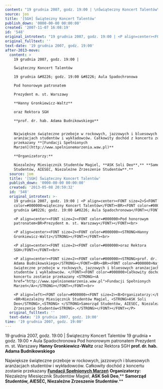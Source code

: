 ```yaml
---
content: "19 grudnia 2007, godz. 19:00 | \nŚwiąteczny Koncert Talentów\n19 grudnia &#8226; godz. 19:00 &#8226; Aula Spadochronowa\nPod honorowym patronatem\nPrezydent m. st. Warszawy\n**Hanny Gronkiewicz-Waltz**\noraz Rektora SGH\n**prof. dr. hab. Adama Budnikowskiego**\n\nNajwiększe świąteczne przeboje w rockowych, jazzowych i bluesowych aranżacjach studentów i wykładowców. Całkowity dochód z koncertu zostanie przekazany **[Fundacji Spełnionych Marzeń](http://www.spelnionemarzenia.waw.pl)**\n**Organizatorzy:** \nNiezależny Miesięcznik Studentów Magiel, **ASK Soli Deo**,** **Samorząd Studentów, AIESEC, Niezależne Zrzeszenie Studentów**.**\n\n\n<!--CONTENT FROM OLD SERVER (jos before 2013): 19 grudnia 2007, godz. 19:00 | \nŚwiąteczny Koncert Talentów\n19 grudnia &#8226; godz. 19:00 &#8226; Aula Spadochronowa\n\r\n\nPod honorowym patronatem\nPrezydent m. st. Warszawy\n\r\n\n**Hanny Gronkiewicz-Waltz**\n\r\n\noraz Rektora SGH\n\r\n\n**prof. dr. hab. Adama Budnikowskiego**\n\nNajwiększe świąteczne przeboje w rockowych, jazzowych i bluesowych aranżacjach studentów i wykładowców. Całkowity dochód z koncertu zostanie przekazany **[Fundacji Spełnionych Marzeń](http://www.spelnionemarzenia.waw.pl)**\n\r\n\n**Organizatorzy:** \nNiezależny Miesięcznik Studentów Magiel, **ASK Soli Deo**,** **Samorząd Studentów, AIESEC, Niezależne Zrzeszenie Studentów**.**\n\n-->"
source: jos
title: '[SGH] Świąteczny Koncert Talentów'
publish_down: '0000-00-00 00:00:00'
created: '2007-11-07 16:08:19'
id: '548'
original_introtext: "19 grudnia 2007, godz. 19:00 | <P align=center><FONT size=2>Ś<FONT color=#000000>wiąteczny Koncert Talentów</FONT><BR><FONT color=#000000>19 grudnia &#8226; godz. 19:00 &#8226; Aula Spadochronowa</FONT></FONT><br>\r\n<P align=center><FONT size=2><FONT color=#000000>Pod honorowym patronatem<BR>Prezydent m. st. Warszawy</FONT></FONT><br>\r\n<P align=center><FONT size=2><FONT color=#000000><STRONG>Hanny Gronkiewicz-Waltz</STRONG></FONT></FONT><br>\r\n<P align=center><FONT size=2><FONT color=#000000>oraz Rektora SGH</FONT></FONT><br>\r\n<P align=center><FONT size=2><FONT color=#000000><STRONG>prof. dr. hab. Adama Budnikowskiego</STRONG></FONT><BR><BR><FONT color=#000000>Największe świąteczne przeboje w rockowych, jazzowych i bluesowych aranżacjach studentów i wykładowców. </FONT><FONT color=#000000>Całkowity dochód z koncertu zostanie przekazany <STRONG><A href=\"http://www.spelnionemarzenia.waw.pl\">Fundacji Spełnionych Marzeń</A></STRONG></FONT></FONT><br>\r\n<P align=left><FONT color=#000000><FONT size=2><B>Organizatorzy:</B> <BR>Niezależny Miesięcznik Studentów Magiel, <STRONG>ASK Soli Deo</STRONG>,<STRONG> </STRONG>Samorząd Studentów, AIESEC, Niezależne Zrzeszenie Studentów<STRONG>.</STRONG></FONT></FONT></P>"
original_fulltext: ''
text-date: '19 grudnia 2007, godz. 19:00'
after-2013-move:
  content: >
    19 grudnia 2007, godz. 19:00 | 

    Świąteczny Koncert Talentów

    19 grudnia &#8226; godz. 19:00 &#8226; Aula Spadochronowa

    Pod honorowym patronatem

    Prezydent m. st. Warszawy

    **Hanny Gronkiewicz-Waltz**

    oraz Rektora SGH

    **prof. dr. hab. Adama Budnikowskiego**


    Największe świąteczne przeboje w rockowych, jazzowych i bluesowych
    aranżacjach studentów i wykładowców. Całkowity dochód z koncertu zostanie
    przekazany **[Fundacji Spełnionych
    Marzeń](http://www.spelnionemarzenia.waw.pl)**

    **Organizatorzy:** 

    Niezależny Miesięcznik Studentów Magiel, **ASK Soli Deo**,** **Samorząd
    Studentów, AIESEC, Niezależne Zrzeszenie Studentów**.**
  source: jom
  title: '[SGH] Świąteczny Koncert Talentów'
  publish_down: '0000-00-00 00:00:00'
  created: '2013-05-08 20:59:32'
  id: '548'
  original_introtext: >-
    19 grudnia 2007, godz. 19:00 | <P align=center><FONT size=2>Ś<FONT
    color=#000000>wiąteczny Koncert Talentów</FONT><BR><FONT color=#000000>19
    grudnia &#8226; godz. 19:00 &#8226; Aula Spadochronowa</FONT></FONT><br>

    <P align=center><FONT size=2><FONT color=#000000>Pod honorowym
    patronatem<BR>Prezydent m. st. Warszawy</FONT></FONT><br>

    <P align=center><FONT size=2><FONT color=#000000><STRONG>Hanny
    Gronkiewicz-Waltz</STRONG></FONT></FONT><br>

    <P align=center><FONT size=2><FONT color=#000000>oraz Rektora
    SGH</FONT></FONT><br>

    <P align=center><FONT size=2><FONT color=#000000><STRONG>prof. dr. hab.
    Adama Budnikowskiego</STRONG></FONT><BR><BR><FONT color=#000000>Największe
    świąteczne przeboje w rockowych, jazzowych i bluesowych aranżacjach
    studentów i wykładowców. </FONT><FONT color=#000000>Całkowity dochód z
    koncertu zostanie przekazany <STRONG><A
    href="http://www.spelnionemarzenia.waw.pl">Fundacji Spełnionych
    Marzeń</A></STRONG></FONT></FONT><br>

    <P align=left><FONT color=#000000><FONT size=2><B>Organizatorzy:</B>
    <BR>Niezależny Miesięcznik Studentów Magiel, <STRONG>ASK Soli
    Deo</STRONG>,<STRONG> </STRONG>Samorząd Studentów, AIESEC, Niezależne
    Zrzeszenie Studentów<STRONG>.</STRONG></FONT></FONT></P>
  original_fulltext: ''
  text-date: '19 grudnia 2007, godz. 19:00'
time: '19 grudnia 2007, godz. 19:00'
---
```

19 grudnia 2007, godz. 19:00 | 
Świąteczny Koncert Talentów
19 grudnia &#8226; godz. 19:00 &#8226; Aula Spadochronowa
Pod honorowym patronatem
Prezydent m. st. Warszawy
**Hanny Gronkiewicz-Waltz**
oraz Rektora SGH
**prof. dr. hab. Adama Budnikowskiego**

Największe świąteczne przeboje w rockowych, jazzowych i bluesowych aranżacjach studentów i wykładowców. Całkowity dochód z koncertu zostanie przekazany **[Fundacji Spełnionych Marzeń](http://www.spelnionemarzenia.waw.pl)**
**Organizatorzy:** 
Niezależny Miesięcznik Studentów Magiel, **ASK Soli Deo**,** **Samorząd Studentów, AIESEC, Niezależne Zrzeszenie Studentów**.**


<!--CONTENT FROM OLD SERVER (jos before 2013): 19 grudnia 2007, godz. 19:00 | 
Świąteczny Koncert Talentów
19 grudnia &#8226; godz. 19:00 &#8226; Aula Spadochronowa


Pod honorowym patronatem
Prezydent m. st. Warszawy


**Hanny Gronkiewicz-Waltz**


oraz Rektora SGH


**prof. dr. hab. Adama Budnikowskiego**

Największe świąteczne przeboje w rockowych, jazzowych i bluesowych aranżacjach studentów i wykładowców. Całkowity dochód z koncertu zostanie przekazany **[Fundacji Spełnionych Marzeń](http://www.spelnionemarzenia.waw.pl)**


**Organizatorzy:** 
Niezależny Miesięcznik Studentów Magiel, **ASK Soli Deo**,** **Samorząd Studentów, AIESEC, Niezależne Zrzeszenie Studentów**.**

-->

<!--{{json:{"created_date":"2007-11-07 16:08:19","publish_down":"0000-00-00 00:00:00","id":"548"}}}-->